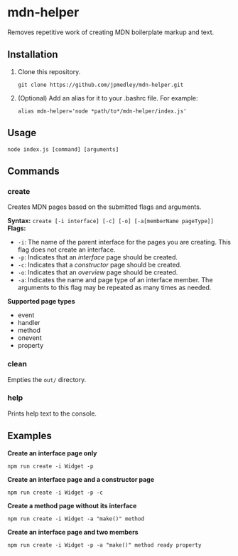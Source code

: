 # mdn-helper
Removes repetitive work of creating MDN boilerplate markup and text.

## Installation

1. Clone this repository.

   `git clone https://github.com/jpmedley/mdn-helper.git`

1. (Optional) Add an alias for it to your .bashrc file. For example:

   `alias mdn-helper='node *path/to*/mdn-helper/index.js'`

## Usage

  `node index.js [command] [arguments]`

## Commands

### create

Creates MDN pages based on the submitted flags and arguments.

**Syntax:** `create [-i interface] [-c] [-o] [-a[memberName pageType]]`
**Flags:**

* `-i`: The name of the parent interface for the pages you are creating. This flag does not create an interface.
* `-p`: Indicates that an *interface* page should be created.
* `-c`: Indicates that a *constructor* page should be created.
* `-o`: Indicates that an *overview* page should be created.
* `-a`: Indicates the name and page type of an interface member. The arguments to this flag may be repeated as many times as needed.

**Supported page types**

* event
* handler
* method
* onevent
* property

### clean

Empties the `out/` directory.

### help

Prints help text to the console.

## Examples

**Create an interface page only**

`npm run create -i Widget -p`

**Create an interface page and a constructor page**

`npm run create -i Widget -p -c`

**Create a method page without its interface**

`npm run create -i Widget -a "make()" method`

**Create  an interface page and two members**

`npm run create -i Widget -p -a "make()" method ready property`
